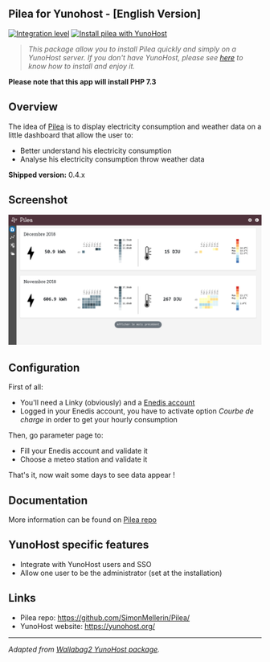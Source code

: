 
 Pilea for Yunohost - [English Version]
------------------------
[![Integration level](https://dash.yunohost.org/integration/pilea.svg)](https://dash.yunohost.org/appci/app/pilea)
[![Install pilea with YunoHost](https://install-app.yunohost.org/install-with-yunohost.png)](https://install-app.yunohost.org/?app=pilea)

> *This package allow you to install Pilea quickly and simply on a YunoHost server.
If you don't have YunoHost, please see [here](https://yunohost.org/#/install) to know how to install and enjoy it.*

**Please note that this app will install PHP 7.3**

## Overview

The idea of [Pilea](https://github.com/SimonMellerin/Pilea) is to display electricity consumption and weather data on a little dashboard that allow the user to:

 * Better understand his electricity consumption
 * Analyse his electricity consumption throw weather data

 **Shipped version:** 0.4.x

## Screenshot

![pilea startup screen](https://raw.githubusercontent.com/SimonMellerin/Pilea/master/docs/index_pilea.png)

## Configuration

First of all:

* You'll need a Linky (obviously) and a [Enedis account](https://espace-client-connexion.enedis.fr/auth/UI/Login?realm=particuliers)
* Logged in your Enedis account, you have to activate option *Courbe de charge* in order to get your hourly consumption

Then, go parameter page to:

* Fill your Enedis account and validate it
* Choose a meteo station and validate it

That's it, now wait some days to see data appear !

## Documentation

More information can be found on [Pilea repo](https://github.com/SimonMellerin/Pilea/)

## YunoHost specific features

* Integrate with YunoHost users and SSO
* Allow one user to be the administrator (set at the installation)

## Links

 * Pilea repo: https://github.com/SimonMellerin/Pilea/
 * YunoHost website: https://yunohost.org/

---

*Adapted from [Wallabag2 YunoHost package](https://github.com/YunoHost-Apps/wallabag2_ynh).*
